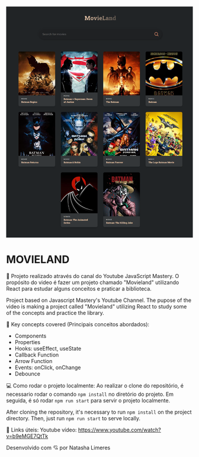 ![preview](./.github/MovieLand.png)
# MOVIELAND

🎥 Projeto realizado através do canal do Youtube JavaScript Mastery. O propósito do video é fazer um projeto chamado "Movieland" utilizando React para estudar alguns conceitos e praticar a biblioteca.

Project based on Javascript Mastery's Youtube Channel. The pupose of the video is making a project called "Movieland" utilizing React to study some of the concepts and practice the library.

📌 Key concepts covered (Principais conceitos abordados):
- Components 
- Properties
- Hooks: useEffect, useState
- Callback Function
- Arrow Function 
- Events: onClick, onChange
- Debounce 

💻 Como rodar o projeto localmente:
Ao realizar o clone do repositório, é necessario rodar o comando `npm install` no diretório do projeto. Em seguida, é só rodar `npm run start` para servir o projeto localmente. 

After cloning the repository, it's necessary to run `npm install` on the project directory. Then, just run `npm run start` to serve locally.

🔗 Links úteis:
Youtube vídeo: https://www.youtube.com/watch?v=b9eMGE7QtTk

Desenvolvido com 💘 por Natasha Limeres
